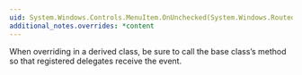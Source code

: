 ```yaml
---
uid: System.Windows.Controls.MenuItem.OnUnchecked(System.Windows.RoutedEventArgs)
additional_notes.overrides: *content
---
```


<p>When overriding <xref href="System.Windows.Controls.MenuItem.OnUnchecked(System.Windows.RoutedEventArgs)"></xref> in a derived class, be sure to call the base class’s <xref href="System.Windows.Controls.MenuItem.OnUnchecked(System.Windows.RoutedEventArgs)"></xref> method so that registered delegates receive the event.</p>


